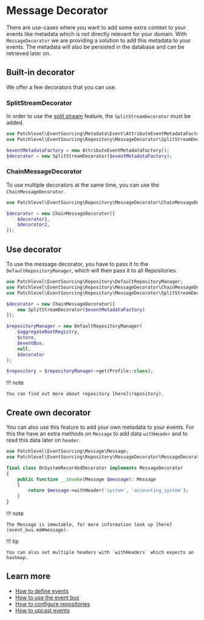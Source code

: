 # Message Decorator

There are use-cases where you want to add some extra context to your events like metadata which is not directly relevant
for your domain. With `MessageDecorator` we are providing a solution to add this metadata to your events. The metadata
will also be persisted in the database and can be retrieved later on.

## Built-in decorator

We offer a few decorators that you can use.

### SplitStreamDecorator

In order to use the [split stream](split_stream.md) feature, the `SplitStreamDecorator` must be added.

```php
use Patchlevel\EventSourcing\Metadata\Event\AttributeEventMetadataFactory;
use Patchlevel\EventSourcing\Repository\MessageDecorator\SplitStreamDecorator;

$eventMetadataFactory = new AttributeEventMetadataFactory();
$decorator = new SplitStreamDecorator($eventMetadataFactory);
```
### ChainMessageDecorator

To use multiple decorators at the same time, you can use the `ChainMessageDecorator`.

```php
use Patchlevel\EventSourcing\Repository\MessageDecorator\ChainMessageDecorator;

$decorator = new ChainMessageDecorator([
    $decorator1,
    $decorator2,
]);
```
## Use decorator

To use the message decorator, you have to pass it to the `DefaultRepositoryManager`,
which will then pass it to all Repositories.

```php
use Patchlevel\EventSourcing\Repository\DefaultRepositoryManager;
use Patchlevel\EventSourcing\Repository\MessageDecorator\ChainMessageDecorator;
use Patchlevel\EventSourcing\Repository\MessageDecorator\SplitStreamDecorator;

$decorator = new ChainMessageDecorator([
    new SplitStreamDecorator($eventMetadataFactory)  
]);

$repositoryManager = new DefaultRepositoryManager(
    $aggregateRootRegistry,
    $store,
    $eventBus,
    null,
    $decorator
);

$repository = $repositoryManager->get(Profile::class);
```
!!! note

    You can find out more about repository [here](repository).
    
## Create own decorator

You can also use this feature to add your own metadata to your events. For this the have an extra methods on `Message`
to add data `withHeader` and to read this data later on `header`.

```php
use Patchlevel\EventSourcing\Message\Message;
use Patchlevel\EventSourcing\Repository\MessageDecorator\MessageDecorator;

final class OnSystemRecordedDecorator implements MessageDecorator
{
    public function __invoke(Message $message): Message
    {
        return $message->withHeader('system', 'accounting_system');
    }
}
```
!!! note

    The Message is immutable, for more information look up [here](event_bus.md#message).
    
!!! tip

    You can also set multiple headers with `withHeaders` which expects an hashmap.
    
## Learn more

* [How to define events](events.md)
* [How to use the event bus](event_bus.md)
* [How to configure repositories](repository.md)
* [How to upcast events](upcasting.md)
